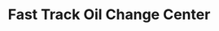 ---
title: "Fast Track Oil Change Center"
url: /sheboygan/fast-track-oil-change-center/
shop: car repair
---